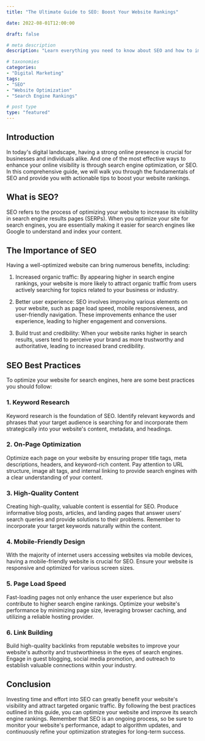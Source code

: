 ```yaml
---
title: "The Ultimate Guide to SEO: Boost Your Website Rankings"

date: 2022-08-01T12:00:00

draft: false

# meta description
description: "Learn everything you need to know about SEO and how to improve your website's search engine rankings."

# taxonomies
categories:
- "Digital Marketing"
tags:
- "SEO"
- "Website Optimization"
- "Search Engine Rankings"

# post type
type: "featured"
---
```


## Introduction

In today's digital landscape, having a strong online presence is crucial for businesses and individuals alike. And one of the most effective ways to enhance your online visibility is through search engine optimization, or SEO. In this comprehensive guide, we will walk you through the fundamentals of SEO and provide you with actionable tips to boost your website rankings.

## What is SEO?

SEO refers to the process of optimizing your website to increase its visibility in search engine results pages (SERPs). When you optimize your site for search engines, you are essentially making it easier for search engines like Google to understand and index your content.

## The Importance of SEO

Having a well-optimized website can bring numerous benefits, including:

1. Increased organic traffic: By appearing higher in search engine rankings, your website is more likely to attract organic traffic from users actively searching for topics related to your business or industry.

2. Better user experience: SEO involves improving various elements on your website, such as page load speed, mobile responsiveness, and user-friendly navigation. These improvements enhance the user experience, leading to higher engagement and conversions.

3. Build trust and credibility: When your website ranks higher in search results, users tend to perceive your brand as more trustworthy and authoritative, leading to increased brand credibility.

## SEO Best Practices

To optimize your website for search engines, here are some best practices you should follow:

### 1. Keyword Research

Keyword research is the foundation of SEO. Identify relevant keywords and phrases that your target audience is searching for and incorporate them strategically into your website's content, metadata, and headings.

### 2. On-Page Optimization

Optimize each page on your website by ensuring proper title tags, meta descriptions, headers, and keyword-rich content. Pay attention to URL structure, image alt tags, and internal linking to provide search engines with a clear understanding of your content.

### 3. High-Quality Content

Creating high-quality, valuable content is essential for SEO. Produce informative blog posts, articles, and landing pages that answer users' search queries and provide solutions to their problems. Remember to incorporate your target keywords naturally within the content.

### 4. Mobile-Friendly Design

With the majority of internet users accessing websites via mobile devices, having a mobile-friendly website is crucial for SEO. Ensure your website is responsive and optimized for various screen sizes.

### 5. Page Load Speed

Fast-loading pages not only enhance the user experience but also contribute to higher search engine rankings. Optimize your website's performance by minimizing page size, leveraging browser caching, and utilizing a reliable hosting provider.

### 6. Link Building

Build high-quality backlinks from reputable websites to improve your website's authority and trustworthiness in the eyes of search engines. Engage in guest blogging, social media promotion, and outreach to establish valuable connections within your industry.

## Conclusion

Investing time and effort into SEO can greatly benefit your website's visibility and attract targeted organic traffic. By following the best practices outlined in this guide, you can optimize your website and improve its search engine rankings. Remember that SEO is an ongoing process, so be sure to monitor your website's performance, adapt to algorithm updates, and continuously refine your optimization strategies for long-term success.
